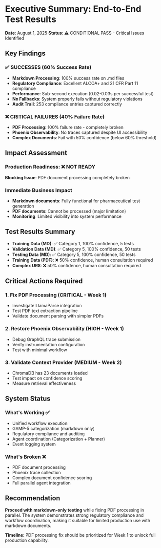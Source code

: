 # Executive Summary: End-to-End Test Results
**Date**: August 1, 2025
**Status**: ⚠️ CONDITIONAL PASS - Critical Issues Identified

## Key Findings

### ✅ SUCCESSES (60% Success Rate)
- **Markdown Processing**: 100% success rate on .md files
- **Regulatory Compliance**: Excellent ALCOA+ and 21 CFR Part 11 compliance
- **Performance**: Sub-second execution (0.02-0.03s per successful test)
- **No Fallbacks**: System properly fails without regulatory violations
- **Audit Trail**: 253 compliance entries captured correctly

### ❌ CRITICAL FAILURES (40% Failure Rate)
- **PDF Processing**: 100% failure rate - completely broken
- **Phoenix Observability**: No traces captured despite UI accessibility
- **Complex Documents**: Fail with 50% confidence (below 60% threshold)

## Impact Assessment

### Production Readiness: ❌ NOT READY
**Blocking Issue**: PDF document processing completely broken

### Immediate Business Impact
- **Markdown documents**: Fully functional for pharmaceutical test generation
- **PDF documents**: Cannot be processed (major limitation)
- **Monitoring**: Limited visibility into system performance

## Test Results Summary
- **Training Data (MD)**: ✅ Category 1, 100% confidence, 5 tests
- **Validation Data (MD)**: ✅ Category 5, 100% confidence, 50 tests  
- **Testing Data (MD)**: ✅ Category 5, 100% confidence, 50 tests
- **Training Data (PDF)**: ❌ 50% confidence, human consultation required
- **Complex URS**: ❌ 50% confidence, human consultation required

## Critical Actions Required

### 1. Fix PDF Processing (CRITICAL - Week 1)
- Investigate LlamaParse integration
- Test PDF text extraction pipeline
- Validate document parsing with simpler PDFs

### 2. Restore Phoenix Observability (HIGH - Week 1)
- Debug GraphQL trace submission
- Verify instrumentation configuration  
- Test with minimal workflow

### 3. Validate Context Provider (MEDIUM - Week 2)
- ChromaDB has 23 documents loaded
- Test impact on confidence scoring
- Measure retrieval effectiveness

## System Status

### What's Working ✅
- Unified workflow execution
- GAMP-5 categorization (markdown only)
- Regulatory compliance and auditing
- Agent coordination (Categorization + Planner)
- Event logging system

### What's Broken ❌
- PDF document processing
- Phoenix trace collection
- Complex document confidence scoring
- Full parallel agent integration

## Recommendation
**Proceed with markdown-only testing** while fixing PDF processing in parallel. The system demonstrates strong regulatory compliance and workflow coordination, making it suitable for limited production use with markdown documents.

**Timeline**: PDF processing fix should be prioritized for Week 1 to unlock full production capability.